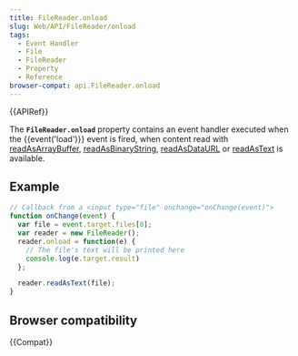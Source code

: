 ```yaml
---
title: FileReader.onload
slug: Web/API/FileReader/onload
tags:
  - Event Handler
  - File
  - FileReader
  - Property
  - Reference
browser-compat: api.FileReader.onload
---
```

{{APIRef}}

The **`FileReader.onload`** property contains an event handler executed when the {{event('load')}} event is fired, when content read with [readAsArrayBuffer](/en-US/docs/Web/API/FileReader/readAsArrayBuffer), [readAsBinaryString](/en-US/docs/Web/API/FileReader/readAsBinaryString), [readAsDataURL](/en-US/docs/Web/API/FileReader/readAsDataURL) or [readAsText](/en-US/docs/Web/API/FileReader/readAsText) is available.

## Example

```js
// Callback from a <input type="file" onchange="onChange(event)">
function onChange(event) {
  var file = event.target.files[0];
  var reader = new FileReader();
  reader.onload = function(e) {
    // The file's text will be printed here
    console.log(e.target.result)
  };

  reader.readAsText(file);
}
```

## Browser compatibility

{{Compat}}
